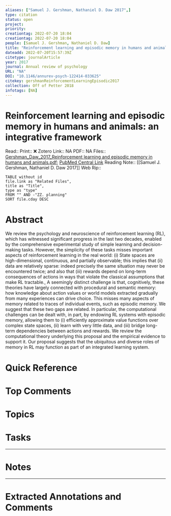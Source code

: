 ```yaml
---
aliases: ["Samuel J. Gershman, Nathaniel D. Daw 2017",]
type: citation
status: open
project: 
priority: 
creationtag: 2022-07-20 18:04
creationtag: 2022-07-20 18:04
people: [Samuel J. Gershman, Nathaniel D. Daw]
title: "Reinforcement learning and episodic memory in humans and animals: an integrative framework"
dateadd: 2022-07-20T15:57:39Z
citetype: journalArticle
year: 2017
journal: Annual review of psychology
URL: "NA"
DOI: "10.1146/annurev-psych-122414-033625"
citekey: gershmanReinforcementLearningEpisodic2017
collection: Off of Petter 2018
infotags: [NA]
---
```


# Reinforcement learning and episodic memory in humans and animals: an integrative framework
Read:: 
Print::  ❌
Zotero Link:: NA
PDF:: NA
Files:: [Gershman_Daw_2017_Reinforcement learning and episodic memory in humans and animals.pdf](file:///home/michaelt/Insync/m@tarlton.info/Google%20Drive/06.%20Zotero/storage/MX2AZV9M/Gershman_Daw_2017_Reinforcement%20learning%20and%20episodic%20memory%20in%20humans%20and%20animals.pdf); [PubMed Central Link](file://)
Reading Note:: [[Samuel J. Gershman, Nathaniel D. Daw 2017]]
Web Rip:: 
```dataview
TABLE without id
file.link as "Related Files",
title as "Title",
type as "type"
FROM "" AND -"ZZ. planning"
SORT file.cday DESC
```

# Abstract
We review the psychology and neuroscience of reinforcement learning (RL), which has witnessed significant progress in the last two decades, enabled by the comprehensive experimental study of simple learning and decision-making tasks. However, the simplicity of these tasks misses important aspects of reinforcement learning in the real world: (i) State spaces are high-dimensional, continuous, and partially observable; this implies that (ii) data are relatively sparse: indeed precisely the same situation may never be encountered twice; and also that (iii) rewards depend on long-term consequences of actions in ways that violate the classical assumptions that make RL tractable., A seemingly distinct challenge is that, cognitively, these theories have largely connected with procedural and semantic memory: how knowledge about action values or world models extracted gradually from many experiences can drive choice. This misses many aspects of memory related to traces of individual events, such as episodic memory. We suggest that these two gaps are related. In particular, the computational challenges can be dealt with, in part, by endowing RL systems with episodic memory, allowing them to (i) efficiently approximate value functions over complex state spaces, (ii) learn with very little data, and (iii) bridge long-term dependencies between actions and rewards. We review the computational theory underlying this proposal and the empirical evidence to support it. Our proposal suggests that the ubiquitous and diverse roles of memory in RL may function as part of an integrated learning system.

# Quick Reference


# Top Comments


# Topics


# Tasks


----
# Notes


----
# Extracted Annotations and Comments